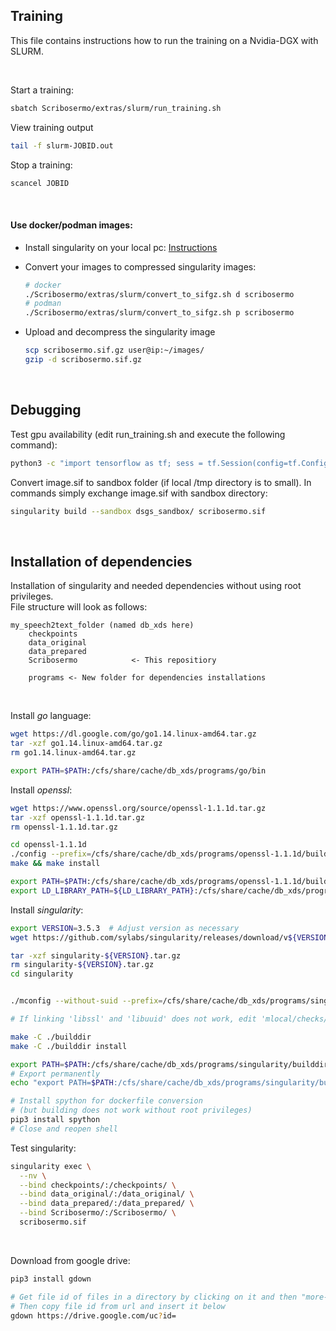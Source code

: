 ## Training

This file contains instructions how to run the training on a Nvidia-DGX with SLURM.

<br/>

Start a training:

```bash
sbatch Scribosermo/extras/slurm/run_training.sh
```

View training output

```bash
tail -f slurm-JOBID.out
```

Stop a training:

```bash
scancel JOBID
```

<br/>

#### Use docker/podman images:

- Install singularity on your local pc: [Instructions](https://sylabs.io/guides/3.5/user-guide/quick_start.html#quick-installation-steps)

- Convert your images to compressed singularity images:

  ```bash
  # docker
  ./Scribosermo/extras/slurm/convert_to_sifgz.sh d scribosermo
  # podman
  ./Scribosermo/extras/slurm/convert_to_sifgz.sh p scribosermo
  ```

- Upload and decompress the singularity image

  ```bash
  scp scribosermo.sif.gz user@ip:~/images/
  gzip -d scribosermo.sif.gz
  ```

<br/>

## Debugging

Test gpu availability (edit run_training.sh and execute the following command):

```bash
python3 -c "import tensorflow as tf; sess = tf.Session(config=tf.ConfigProto(log_device_placement=True))"
```

Convert image.sif to sandbox folder (if local /tmp directory is to small). In commands simply exchange image.sif with sandbox directory:

```bash
singularity build --sandbox dsgs_sandbox/ scribosermo.sif
```

<br/>

## Installation of dependencies

Installation of singularity and needed dependencies without using root privileges. \
File structure will look as follows:

```
my_speech2text_folder (named db_xds here)
    checkpoints
    data_original
    data_prepared
    Scribosermo            <- This repositiory

    programs <- New folder for dependencies installations
```

<br/>

Install _go_ language:

```bash
wget https://dl.google.com/go/go1.14.linux-amd64.tar.gz
tar -xzf go1.14.linux-amd64.tar.gz
rm go1.14.linux-amd64.tar.gz

export PATH=$PATH:/cfs/share/cache/db_xds/programs/go/bin
```

Install _openssl_:

```bash
wget https://www.openssl.org/source/openssl-1.1.1d.tar.gz
tar -xzf openssl-1.1.1d.tar.gz
rm openssl-1.1.1d.tar.gz

cd openssl-1.1.1d
./config --prefix=/cfs/share/cache/db_xds/programs/openssl-1.1.1d/build --openssldir=/cfs/share/cache/db_xds/programs/openssl-1.1.1d/build -Wl,-rpath=/cfs/share/cache/db_xds/programs/openssl-1.1.1d/build/lib  # --openssldir and -Wl,-rpath needed?
make && make install

export PATH=$PATH:/cfs/share/cache/db_xds/programs/openssl-1.1.1d/build/bin
export LD_LIBRARY_PATH=${LD_LIBRARY_PATH}:/cfs/share/cache/db_xds/programs/openssl-1.1.1d/build/lib
```

Install _singularity_:

```bash
export VERSION=3.5.3  # Adjust version as necessary
wget https://github.com/sylabs/singularity/releases/download/v${VERSION}/singularity-${VERSION}.tar.gz

tar -xzf singularity-${VERSION}.tar.gz
rm singularity-${VERSION}.tar.gz
cd singularity


./mconfig --without-suid --prefix=/cfs/share/cache/db_xds/programs/singularity  # Adjust path as necessary

# If linking 'libssl' and 'libuuid' does not work, edit 'mlocal/checks/project-post.chk' and comment out the checks for those two libraries. For me building did work then.

make -C ./builddir
make -C ./builddir install

export PATH=$PATH:/cfs/share/cache/db_xds/programs/singularity/builddir
# Export permanently
echo "export PATH=$PATH:/cfs/share/cache/db_xds/programs/singularity/builddir" >> ~/.bashrc

# Install spython for dockerfile conversion
# (but building does not work without root privileges)
pip3 install spython
# Close and reopen shell
```

Test singularity:

```bash
singularity exec \
  --nv \
  --bind checkpoints/:/checkpoints/ \
  --bind data_original/:/data_original/ \
  --bind data_prepared/:/data_prepared/ \
  --bind Scribosermo/:/Scribosermo/ \
  scribosermo.sif
```

<br/>

Download from google drive:

```bash
pip3 install gdown

# Get file id of files in a directory by clicking on it and then "more-options->open in new window"
# Then copy file id from url and insert it below
gdown https://drive.google.com/uc?id=
```
